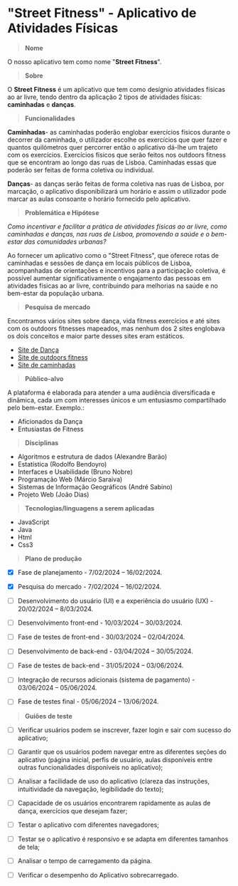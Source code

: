 # "Street Fitness" - Aplicativo de Atividades Físicas 

>__Nome__
>
O nosso aplicativo tem como nome "__Street Fitness__".
>__Sobre__
>
O __Street Fitness__ é um aplicativo que tem como desígnio atividades físicas ao ar livre, tendo dentro da aplicação 2 tipos de atividades físicas: __caminhadas__ e __danças__.
>__Funcionalidades__
>
__Caminhadas__- as caminhadas poderão englobar exercícios físicos durante o decorrer da caminhada, o utilizador escolhe os exercícios que quer fazer e quantos quilómetros quer percorrer então o aplicativo dá-lhe um trajeto com os exercícios. Exercícios físicos que serão feitos nos outdoors fitness que se encontram ao longo das ruas de Lisboa. Caminhadas essas que poderão ser feitas de forma coletiva ou individual. 

__Danças__- as danças serão feitas de forma coletiva nas ruas de Lisboa, por marcação, o aplicativo disponibilizará um horário e assim o utilizador pode marcar as aulas consoante o horário fornecido pelo aplicativo.

>__Problemática e Hipótese__
>
_Como incentivar e facilitar a prática de atividades físicas ao ar livre, como caminhadas e danças, nas ruas de Lisboa, promovendo a saúde e o bem-estar das comunidades urbanas?_

Ao fornecer um aplicativo como o "Street Fitness", que oferece rotas de caminhadas e sessões de dança em locais públicos de Lisboa, acompanhadas de orientações e incentivos para a participação coletiva, é possível aumentar significativamente o engajamento das pessoas em atividades físicas ao ar livre, contribuindo para melhorias na saúde e no bem-estar da população urbana.

>__Pesquisa de mercado__
>
Encontramos vários sites sobre dança, vida fitness exercícios e até sites com os outdoors fitnesses mapeados, mas nenhum dos 2 sites englobava os dois conceitos e maior parte desses sites eram estáticos.
- [Site de Dança](https://jazzy.pt/) 
- [Site de outdoors fitness](https://www.powr.pt/)  
- [Site de caminhadas](https://caminhando.pt/)  

>__Público-alvo__
>
A plataforma é elaborada para atender a uma audiência diversificada e dinâmica, cada um com interesses únicos e um entusiasmo compartilhado pelo bem-estar. Exemplo.:
*	Aficionados da Dança
*	Entusiastas de Fitness

>__Disciplinas__
>
- Algoritmos e estrutura de dados (Alexandre Barão)
- Estatística (Rodolfo Bendoyro)
- Interfaces e Usabilidade (Bruno Nobre)
- Programação Web (Márcio Saraiva)
- Sistemas de Informação Geográficos (André Sabino)
- Projeto Web (João Dias)

>__Tecnologias/linguagens a serem aplicadas__
> 

-	JavaScript
-	Java
-	Html
-	Css3


>__Plano de produção__ 
>
- [x]	Fase de planejamento - 7/02/2024 – 16/02/2024.
- [x]	Pesquisa do mercado - 7/02/2024 – 16/02/2024.
- [ ]	Desenvolvimento do usuário (UI) e a experiência do usuário (UX) - 20/02/2024 – 8/03/2024.
- [ ]	Desenvolvimento front-end - 10/03/2024 – 30/03/2024.
- [ ]	Fase de testes de front-end - 30/03/2024 – 02/04/2024.
- [ ]	Desenvolvimento de back-end - 03/04/2024 – 30/05/2024.
- [ ]	Fase de testes de back-end - 31/05/2024 – 03/06/2024.
- [ ]	 Integração de recursos adicionais (sistema de pagamento) - 03/06/2024 – 05/06/2024.
- [ ]	 Fase de testes final - 05/06/2024 – 13/06/2024.


>__Guiões de teste__
>
- [ ]	Verificar usuários podem se inscrever, fazer login e sair com sucesso do aplicativo;
- [ ]	Garantir que os usuários podem navegar entre as diferentes seções do aplicativo (página inicial, perfis de usuário, aulas disponíveis entre outras funcionalidades disponíveis no aplicativo);
- [ ]	Analisar a facilidade de uso do aplicativo (clareza das instruções, intuitividade da navegação, legibilidade do texto);
- [ ]	Capacidade de os usuários encontrarem rapidamente as aulas de dança, exercícios que desejam fazer;
- [ ]	Testar o aplicativo com diferentes navegadores; 
- [ ]	Testar se o aplicativo é responsivo e se adapta em diferentes tamanhos de tela;
- [ ] Analisar o tempo de carregamento da página.
- [ ] Verificar o desempenho do Aplicativo sobrecarregado.







